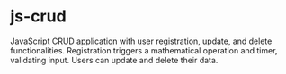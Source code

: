 # js-crud
JavaScript CRUD application with user registration, update, and delete functionalities. Registration triggers a mathematical operation and timer, validating input. Users can update and delete their data.
